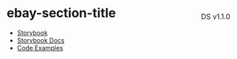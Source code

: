 <h1 style='display: flex; justify-content: space-between; align-items: center;'>
    <span>
        ebay-section-title
    </span>
    <span style='font-weight: normal; font-size: medium; margin-bottom: -15px;'>
        DS v1.1.0
    </span>
</h1>

-   [Storybook](https://ebay.github.io/ebayui-core/?path=/story/navigation-disclosure-ebay-section-title)
-   [Storybook Docs](https://ebay.github.io/ebayui-core/?path=/docs/navigation-disclosure-ebay-section-title)
-   [Code Examples](https://github.com/eBay/ebayui-core/tree/master/src/components/ebay-section-title/examples)
